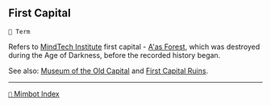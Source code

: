 ## First Capital

`📑 Term`

Refers to [MindTech Institute](<https://zeithalt.github.io/r/mindtech_institute.html>) first capital - [A'as Forest](<https://zeithalt.github.io/r/aas_forest.html>), which was destroyed during the Age of Darkness, before the recorded history began.

See also: [Museum of the Old Capital](<https://zeithalt.github.io/r/museum_of_old_capital.html>) and [First Capital Ruins](<https://zeithalt.github.io/r/first_capital_ruins.html>).

<!---
keywords:  mt, aas
aliases: 
-->
----------
[`📑` Mimbot Index](</index.md#5570>)